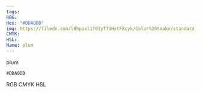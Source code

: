 ```yaml
---
tags:
RBG:
Hex: "#DDA0DD"
img: https://filedn.com/l0hpzxl1f01yT7GHxtF8cyk/Color%20Snake/standard_csv_to_svg//#DDA0DD.svg
CMYK:
HSL:
Name: plum
---
```

plum
```palette
#DDA0DD
```
RGB
CMYK
HSL